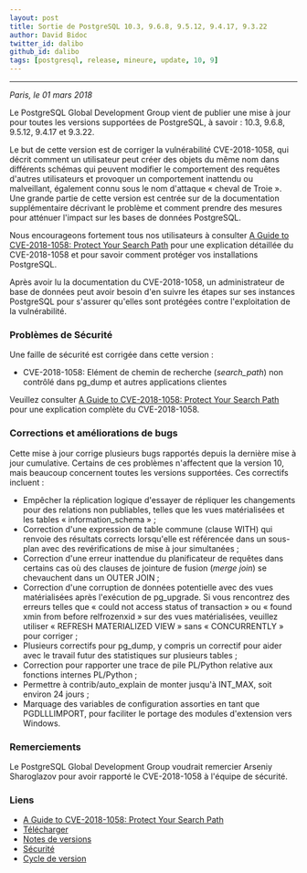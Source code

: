 ```yaml
---
layout: post
title: Sortie de PostgreSQL 10.3, 9.6.8, 9.5.12, 9.4.17, 9.3.22
author: David Bidoc
twitter_id: dalibo
github_id: dalibo
tags: [postgresql, release, mineure, update, 10, 9]
---
```


---
*Paris, le 01 mars 2018*

Le PostgreSQL Global Development Group vient de publier une mise à jour pour toutes les versions supportées de PostgreSQL, à savoir : 10.3, 9.6.8, 9.5.12, 9.4.17 et 9.3.22.

<!--MORE-->

Le but de cette version est de corriger la vulnérabilité CVE-2018-1058, qui décrit comment un utilisateur peut créer des objets du même nom dans différents schémas qui peuvent modifier le comportement des requêtes d'autres utilisateurs et provoquer un comportement inattendu ou malveillant, également connu sous le nom d'attaque « cheval de Troie ». Une grande partie de cette version est centrée sur de la documentation supplémentaire décrivant le problème et comment prendre des mesures pour atténuer l'impact sur les bases de données PostgreSQL.

Nous encourageons fortement tous nos utilisateurs à consulter [A Guide to CVE-2018-1058: Protect Your Search Path](https://wiki.postgresql.org/wiki/A_Guide_to_CVE-2018-1058:_Protect_Your_Search) pour une explication détaillée du CVE-2018-1058 et pour savoir comment protéger vos installations PostgreSQL.

Après avoir lu la documentation du CVE-2018-1058, un administrateur de base de données peut avoir besoin d'en suivre les étapes sur ses instances PostgreSQL pour s'assurer qu'elles sont protégées contre l'exploitation de la vulnérabilité.

### Problèmes de Sécurité 

Une faille de sécurité est corrigée dans cette version :

  * CVE-2018-1058: Elément de chemin de recherche (_search_path_) non contrôlé dans pg_dump et autres applications clientes

Veuillez consulter [A Guide to CVE-2018-1058: Protect Your Search Path](https://wiki.postgresql.org/wiki/A_Guide_to_CVE-2018-1058:_Protect_Your_Search) pour une explication complète du CVE-2018-1058.

### Corrections et améliorations de bugs

Cette mise à jour corrige plusieurs bugs rapportés depuis la dernière mise à jour cumulative. Certains de ces problèmes n'affectent que la version 10, mais beaucoup concernent toutes les versions supportées. Ces correctifs incluent :

  * Empêcher la réplication logique d'essayer de répliquer les changements pour des relations non publiables, telles que les vues matérialisées et les tables « information_schema » ;
  * Correction d'une expression de table commune (clause WITH) qui renvoie des résultats corrects lorsqu'elle est référencée dans un sous-plan avec des revérifications de mise à jour simultanées ;
  * Correction d'une erreur inattendue du planificateur de requêtes dans certains cas où des clauses de jointure de fusion (_merge join_) se chevauchent dans un OUTER JOIN ;
  * Correction d'une corruption de données potentielle avec des vues matérialisées après l'exécution de pg_upgrade. Si vous rencontrez des erreurs telles que « could not access status of transaction » ou « found xmin from before relfrozenxid » sur des vues matérialisées, veuillez utiliser « REFRESH MATERIALIZED VIEW » sans « CONCURRENTLY » pour corriger ;
  * Plusieurs correctifs pour pg_dump, y compris un correctif pour aider avec le travail futur des statistiques sur plusieurs tables ;
  * Correction pour rapporter une trace de pile PL/Python relative aux fonctions internes PL/Python ;
  * Permettre à contrib/auto_explain de monter jusqu'à INT_MAX, soit environ 24 jours ;
  * Marquage des variables de configuration assorties en tant que PGDLLLIMPORT, pour faciliter le portage des modules d'extension vers Windows.
    
### Remerciements

Le PostgreSQL Global Development Group voudrait remercier Arseniy Sharoglazov pour avoir rapporté le CVE-2018-1058 à l'équipe de sécurité.

### Liens

  * [A Guide to CVE-2018-1058: Protect Your Search Path](https://wiki.postgresql.org/wiki/A_Guide_to_CVE-2018-1058:_Protect_Your_Search)
  * [Télécharger](https://www.postgresql.org/download)
  * [Notes de versions](https://www.postgresql.org/docs/current/static/release.html)
  * [Sécurité](https://www.postgresql.org/support/security/)
  * [Cycle de version](https://www.postgresql.org/support/versioning/)

